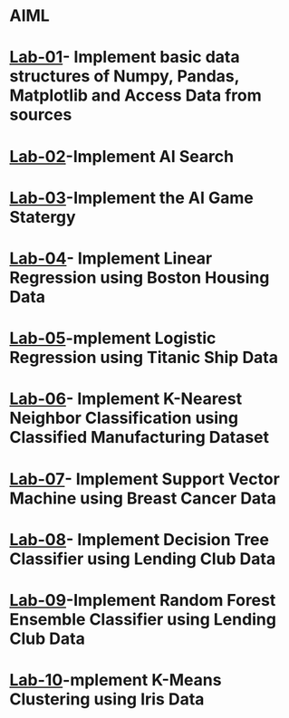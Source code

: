 # AIML
# [Lab-01](https://colab.research.google.com/drive/15i3A4bCRpsBfmXNu2L0lrmzqkWbH5JTr)- Implement basic data structures of Numpy, Pandas, Matplotlib and Access Data from sources
# [Lab-02](https://colab.research.google.com/drive/1WxdYSE-FpZvMWEb_JdRqkGNnDJwuAWFU#scrollTo=eeTz2UxVl76x)-Implement AI Search
# [Lab-03](https://colab.research.google.com/drive/180bh4z6zir_OMNMOFewcQOF2eXQhzzGW#scrollTo=Nf6MYl72OyVn)-Implement the AI Game Statergy
# [Lab-04](https://colab.research.google.com/drive/1kRrgYbSns0vqOl9KiR8pALYbv1qttERo)- Implement Linear Regression using Boston Housing Data
# [Lab-05]()-mplement Logistic Regression using Titanic Ship Data
# [Lab-06](https://colab.research.google.com/drive/1bhZHfkbfSkMCmRTOrpp65ejSmCKgA6eB#scrollTo=g8LW_1SuKOHl)- Implement K-Nearest Neighbor Classification using Classified Manufacturing Dataset
# [Lab-07](https://colab.research.google.com/drive/1axCrzjdadVenGI_zRRl6lSYRr0WXJ6Mi#scrollTo=BP84zX8vG77i)- Implement Support Vector Machine using Breast Cancer Data
# [Lab-08](https://colab.research.google.com/drive/1LrbVIPIpI6V2aBwXGw8SKs6PuT7H5Z2G#scrollTo=N0TEtNYPHfmB)- Implement Decision Tree Classifier using Lending Club Data
# [Lab-09](https://colab.research.google.com/drive/1RNg3Qd7lfj3Q7OS94MFL63lJe31-5971#scrollTo=noWpn8dUY1TT)-Implement Random Forest Ensemble Classifier using Lending Club Data
# [Lab-10](https://colab.research.google.com/drive/1M262CfijRW2EgzuFpjNxvs82i60rYtp8#scrollTo=RIRYZ0EOTQyz)-mplement K-Means Clustering using Iris Data
